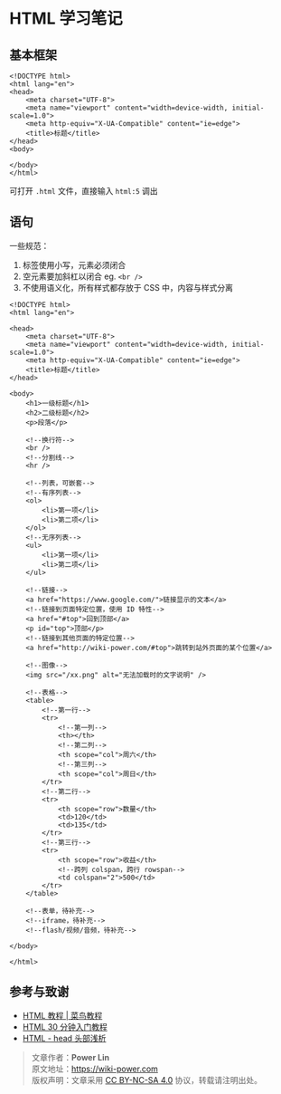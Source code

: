 # HTML 学习笔记

## 基本框架

```markup
<!DOCTYPE html>
<html lang="en">
<head>
    <meta charset="UTF-8">
    <meta name="viewport" content="width=device-width, initial-scale=1.0">
    <meta http-equiv="X-UA-Compatible" content="ie=edge">
    <title>标题</title>
</head>
<body>
    
</body>
</html>
```

可打开 `.html` 文件，直接输入 `html:5` 调出

## 语句

一些规范：

1. 标签使用小写，元素必须闭合
2. 空元素要加斜杠以闭合  eg. `<br />`
3. 不使用语义化，所有样式都存放于 CSS 中，内容与样式分离

```markup
<!DOCTYPE html>
<html lang="en">

<head>
    <meta charset="UTF-8">
    <meta name="viewport" content="width=device-width, initial-scale=1.0">
    <meta http-equiv="X-UA-Compatible" content="ie=edge">
    <title>标题</title>
</head>

<body>
    <h1>一级标题</h1>
    <h2>二级标题</h2>
    <p>段落</p>

    <!--换行符-->
    <br />
    <!--分割线-->
    <hr />

    <!--列表，可嵌套-->
    <!--有序列表-->
    <ol>
        <li>第一项</li>
        <li>第二项</li>
    </ol>
    <!--无序列表-->
    <ul>
        <li>第一项</li>
        <li>第二项</li>
    </ul>

    <!--链接-->
    <a href="https://www.google.com/">链接显示的文本</a>
    <!--链接到页面特定位置，使用 ID 特性-->
    <a href="#top">回到顶部</a>
    <p id="top">顶部</p>
    <!--链接到其他页面的特定位置-->
    <a href="http://wiki-power.com/#top">跳转到站外页面的某个位置</a>

    <!--图像-->
    <img src="/xx.png" alt="无法加载时的文字说明" />

    <!--表格-->
    <table>
        <!--第一行-->
        <tr>
            <!--第一列-->
            <th></th>
            <!--第二列-->
            <th scope="col">周六</th>
            <!--第三列-->
            <th scope="col">周日</th>
        </tr>
        <!--第二行-->
        <tr>
            <th scope="row">数量</th>
            <td>120</td>
            <td>135</td>
        </tr>
        <!--第三行-->
        <tr>
            <th scope="row">收益</th>
            <!--跨列 colspan，跨行 rowspan-->
            <td colspan="2">500</td>
        </tr>
    </table>

    <!--表单，待补充-->
    <!--iframe，待补充-->
    <!--flash/视频/音频，待补充-->

</body>

</html>
```

## 参考与致谢

* [HTML 教程 \| 菜鸟教程](http://www.runoob.com/html/html-tutorial.html)
* [HTML 30 分钟入门教程](http://deerchao.net/tutorials/html/html.htm)
* [HTML - head 头部浅析](https://www.tielemao.com/831.html)

> 文章作者：**Power Lin**  
> 原文地址：<https://wiki-power.com>  
> 版权声明：文章采用 [CC BY-NC-SA 4.0](https://creativecommons.org/licenses/by/4.0/deed.zh) 协议，转载请注明出处。